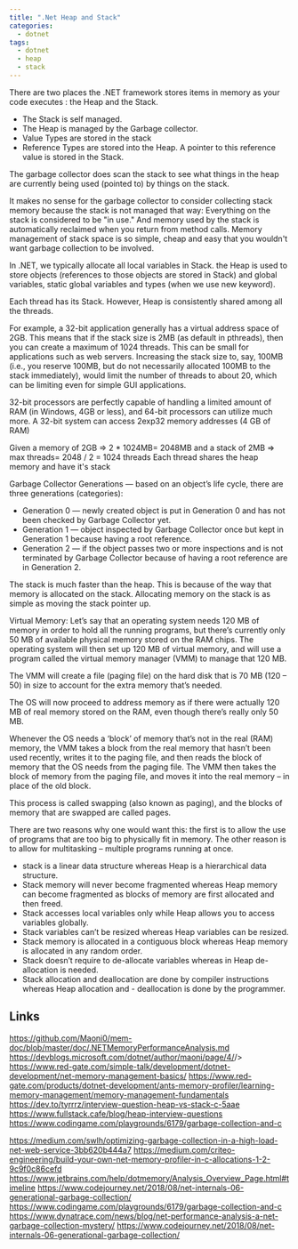 ```yaml
---
title: ".Net Heap and Stack"
categories:
  - dotnet
tags:
  - dotnet
  - heap
  - stack
---
```


There are two places the .NET framework stores items in memory as your code executes : the Heap and the Stack.

- The Stack is self managed.
- The Heap is managed by the Garbage collector.
- Value Types are stored in the stack
- Reference Types are stored into the Heap. A pointer to this reference value is stored in the Stack.

The garbage collector does scan the stack to see what things in the heap are currently being used (pointed to) by things on the stack.

It makes no sense for the garbage collector to consider collecting stack memory because the stack is not managed that way: Everything on the stack is considered to be "in use." And memory used by the stack is automatically reclaimed when you return from method calls. Memory management of stack space is so simple, cheap and easy that you wouldn't want garbage collection to be involved.

In .NET, we typically allocate all local variables in Stack.
the Heap is used to store objects (references to those objects are stored in Stack)
and global variables, static global variables and types (when we use new keyword).

Each thread has its Stack. However, Heap is consistently shared among all the threads.

For example, a 32-bit application generally has a virtual address space of 2GB. This means that if the stack size is 2MB (as default in pthreads), then you can create a maximum of 1024 threads. This can be small for applications such as web servers. Increasing the stack size to, say, 100MB (i.e., you reserve 100MB, but do not necessarily allocated 100MB to the stack immediately), would limit the number of threads to about 20, which can be limiting even for simple GUI applications.

32-bit processors are perfectly capable of handling a limited amount of RAM (in Windows, 4GB or less), and 64-bit processors can utilize much more.
A 32-bit system can access 2exp32 memory addresses (4 GB of RAM)

Given a memory of 2GB => 2 \* 1024MB= 2048MB and a stack of 2MB
=> max threads= 2048 / 2 = 1024 threads
Each thread shares the heap memory and have it's stack

Garbage Collector Generations — based on an object’s life cycle, there are three generations (categories):

- Generation 0 — newly created object is put in Generation 0 and has not been checked by Garbage Collector yet.
- Generation 1 — object inspected by Garbage Collector once but kept in Generation 1 because having a root reference.
- Generation 2 — if the object passes two or more inspections and is not terminated by Garbage Collector because of having a root reference are in Generation 2.

The stack is much faster than the heap.
This is because of the way that memory is allocated on the stack.
Allocating memory on the stack is as simple as moving the stack pointer up.

Virtual Memory:
Let’s say that an operating system needs 120 MB of memory in order to hold
all the running programs, but there’s currently only 50 MB of available physical memory
stored on the RAM chips.
The operating system will then set up 120 MB of virtual memory, and will use
a program called the virtual memory manager (VMM) to manage that 120 MB.

The VMM will create a file (paging file) on the hard disk that is 70 MB (120 – 50) in size
to account for the extra memory that’s needed.

The OS will now proceed to address memory as if there were actually 120 MB
of real memory stored on the RAM, even though there’s really only 50 MB.

Whenever the OS needs a ‘block’ of memory that’s not in the real (RAM) memory,
the VMM takes a block from the real memory that hasn’t been used recently,
writes it to the paging file, and then reads the block of memory that
the OS needs from the paging file. The VMM then takes the block of memory
from the paging file, and moves it into the real memory – in place of the old block.

This process is called swapping (also known as paging), and the blocks of memory
that are swapped are called pages.

There are two reasons why one would want this: the first is to allow the use of programs
that are too big to physically fit in memory.
The other reason is to allow for multitasking – multiple programs running at once.

- stack is a linear data structure whereas Heap is a hierarchical data structure.
- Stack memory will never become fragmented whereas Heap memory can become fragmented as blocks of memory are first allocated and then freed.
- Stack accesses local variables only while Heap allows you to access variables globally.
- Stack variables can’t be resized whereas Heap variables can be resized.
- Stack memory is allocated in a contiguous block whereas Heap memory is allocated in any random order.
- Stack doesn’t require to de-allocate variables whereas in Heap de-allocation is needed.
- Stack allocation and deallocation are done by compiler instructions whereas Heap allocation and - deallocation is done by the programmer.

## Links

<https://github.com/Maoni0/mem-doc/blob/master/doc/.NETMemoryPerformanceAnalysis.md>
<https://devblogs.microsoft.com/dotnet/author/maoni/page/4/>/>
<https://www.red-gate.com/simple-talk/development/dotnet-development/net-memory-management-basics/>
<https://www.red-gate.com/products/dotnet-development/ants-memory-profiler/learning-memory-management/memory-management-fundamentals>
<https://dev.to/tyrrrz/interview-question-heap-vs-stack-c-5aae>
<https://www.fullstack.cafe/blog/heap-interview-questions>
<https://www.codingame.com/playgrounds/6179/garbage-collection-and-c>

<https://medium.com/swlh/optimizing-garbage-collection-in-a-high-load-net-web-service-3bb620b444a7>
<https://medium.com/criteo-engineering/build-your-own-net-memory-profiler-in-c-allocations-1-2-9c9f0c86cefd>
<https://www.jetbrains.com/help/dotmemory/Analysis_Overview_Page.html#timeline>
<https://www.codejourney.net/2018/08/net-internals-06-generational-garbage-collection/>
<https://www.codingame.com/playgrounds/6179/garbage-collection-and-c>
<https://www.dynatrace.com/news/blog/net-performance-analysis-a-net-garbage-collection-mystery/>
<https://www.codejourney.net/2018/08/net-internals-06-generational-garbage-collection/>
